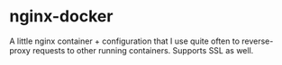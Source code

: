 # nginx-docker
A little nginx container + configuration that I use quite often to reverse-proxy requests to other running containers. Supports SSL as well.
